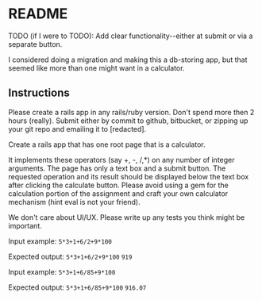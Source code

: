 # README

TODO (if I were to TODO): Add clear functionality--either at submit or via a separate button.

I considered doing a migration and making this a db-storing app, but that seemed like more
than one might want in a calculator.

## Instructions

Please create a rails app in any rails/ruby version.  Don't spend more then 2 hours (really).
Submit either by commit to github, bitbucket, or zipping up your git repo and emailing it to [redacted].


Create a rails app that has one root page that is a calculator.

It implements these operators (say +, -, /,*) on any number of integer arguments.
The page has only a text box and a submit button.
The requested operation and its result should be displayed below the text box after clicking the calculate button. Please avoid using a gem for the calculation portion of the assignment and craft your own calculator mechanism (hint eval is not your friend).

We don't care about UI/UX.
Please write up any tests you think might be important.

Input example:
`5*3+1+6/2+9*100`

Expected output:
`5*3+1+6/2+9*100`
`919`

Input example:
`5*3+1+6/85+9*100`

Expected output:
`5*3+1+6/85+9*100`
`916.07`
